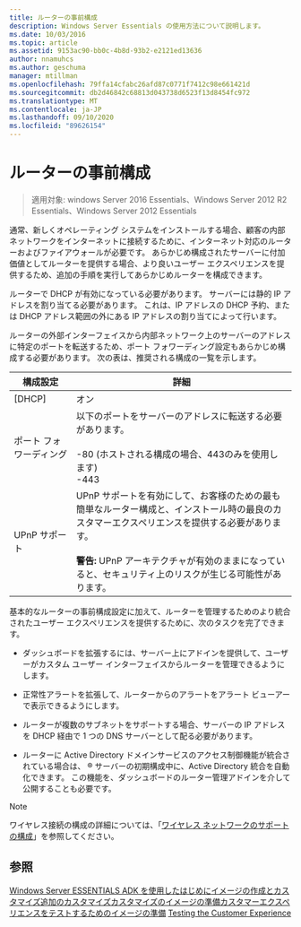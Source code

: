 ```yaml
---
title: ルーターの事前構成
description: Windows Server Essentials の使用方法について説明します。
ms.date: 10/03/2016
ms.topic: article
ms.assetid: 9153ac90-bb0c-4b8d-93b2-e2121ed13636
author: nnamuhcs
ms.author: geschuma
manager: mtillman
ms.openlocfilehash: 79ffa14cfabc26afd87c0771f7412c98e661421d
ms.sourcegitcommit: db2d46842c68813d043738d6523f13d8454fc972
ms.translationtype: MT
ms.contentlocale: ja-JP
ms.lasthandoff: 09/10/2020
ms.locfileid: "89626154"
---
```

# <a name="preconfiguring-a-router"></a>ルーターの事前構成

>適用対象: windows Server 2016 Essentials、Windows Server 2012 R2 Essentials、Windows Server 2012 Essentials

通常、新しくオペレーティング システムをインストールする場合、顧客の内部ネットワークをインターネットに接続するために、インターネット対応のルーターおよびファイアウォールが必要です。 あらかじめ構成されたサーバーに付加価値としてルーターを提供する場合、より良いユーザー エクスペリエンスを提供するため、追加の手順を実行してあらかじめルーターを構成できます。

 ルーターで DHCP が有効になっている必要があります。 サーバーには静的 IP アドレスを割り当てる必要があります。 これは、IP アドレスの DHCP 予約、または DHCP アドレス範囲の外にある IP アドレスの割り当てによって行います。

 ルーターの外部インターフェイスから内部ネットワーク上のサーバーのアドレスに特定のポートを転送するため、ポート フォワーディング設定もあらかじめ構成する必要があります。 次の表は、推奨される構成の一覧を示します。

|構成設定|詳細|
|---------------------------|-------------|
|[DHCP]|オン|
|ポート フォワーディング|以下のポートをサーバーのアドレスに転送する必要があります。<br /><br /> -80 (ホストされる構成の場合、443のみを使用します)<br />-443|
|UPnP サポート|UPnP サポートを有効にして、お客様のための最も簡単なルーター構成と、インストール時の最良のカスタマーエクスペリエンスを提供する必要があります。<br /><br /> **警告:** UPnP アーキテクチャが有効のままになっていると、セキュリティ上のリスクが生じる可能性があります。|

 基本的なルーターの事前構成設定に加えて、ルーターを管理するためのより統合されたユーザー エクスペリエンスを提供するために、次のタスクを完了できます。

-   ダッシュボードを拡張するには、サーバー上にアドインを提供して、ユーザーがカスタム ユーザー インターフェイスからルーターを管理できるようにします。

-   正常性アラートを拡張して、ルーターからのアラートをアラート ビューアーで表示できるようにします。

-   ルーターが複数のサブネットをサポートする場合、サーバーの IP アドレスを DHCP 経由で 1 つの DNS サーバーとして配る必要があります。

-   ルーターに Active Directory ドメインサービスのアクセス制御機能が統合されている場合は、 &reg; サーバーの初期構成中に、Active Directory 統合を自動化できます。 この機能を、ダッシュボードのルーター管理アドインを介して公開することも必要です。

> [!NOTE]
>  ワイヤレス接続の構成の詳細については、「[ワイヤレス ネットワークのサポートの構成](Configure-Support-for-a-Wireless-Network.md)」を参照してください。

## <a name="see-also"></a>参照
 [Windows Server ESSENTIALS ADK を使用したはじめに](Getting-Started-with-the-Windows-Server-Essentials-ADK.md)[イメージの作成とカスタマイズ追加の](Creating-and-Customizing-the-Image.md)[カスタマイズカスタマイズ](Additional-Customizations.md)[のイメージの準備カスタマーエクスペリエンスをテストするためのイメージの準備](Preparing-the-Image-for-Deployment.md) [Testing the Customer Experience](Testing-the-Customer-Experience.md)